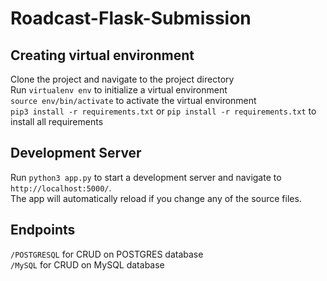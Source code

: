 # Roadcast-Flask-Submission

## Creating virtual environment

Clone the project and navigate to the project directory  
Run `virtualenv env` to initialize a virtual environment  
`source env/bin/activate` to activate the virtual environment  
`pip3 install -r requirements.txt` or `pip install -r requirements.txt` to install all requirements  

## Development Server

Run `python3 app.py` to start a development server and navigate to `http://localhost:5000/`.  
The app will automatically reload if you change any of the source files.

## Endpoints 

`/POSTGRESQL` for CRUD on POSTGRES database  
`/MySQL` for CRUD on MySQL database


